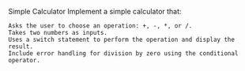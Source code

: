 Simple Calculator
Implement a simple calculator that:

    Asks the user to choose an operation: +, -, *, or /.
    Takes two numbers as inputs.
    Uses a switch statement to perform the operation and display the result.
    Include error handling for division by zero using the conditional operator.
